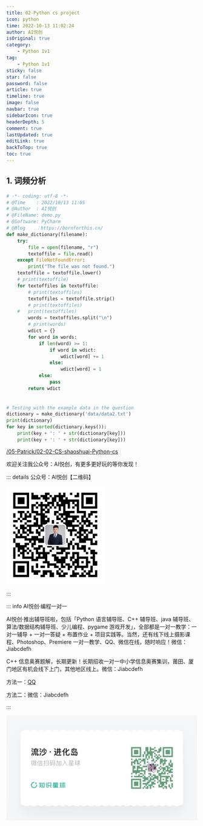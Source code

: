 ```yaml
---
title: 02-Python cs project
icon: python
time: 2022-10-13 11:02:24
author: AI悦创
isOriginal: true
category: 
    - Python 1v1
tag:
    - Python 1v1
sticky: false
star: false
password: false
article: true
timeline: true
image: false
navbar: true
sidebarIcon: true
headerDepth: 5
comment: true
lastUpdated: true
editLink: true
backToTop: true
toc: true
---
```


## 1. 词频分析

```python
# -*- coding: utf-8 -*-
# @Time    : 2022/10/13 11:05
# @Author  : AI悦创
# @FileName: demo.py
# @Software: PyCharm
# @Blog    ：https://bornforthis.cn/
def make_dictionary(filename):
	try:
		file = open(filename, "r")
		textoffile = file.read()
	except FileNotFoundError:
		print("The file was not found.")
	textoffile = textoffile.lower()
	# print(textoffile)
	for textoffiles in textoffile:
		# print(textoffiles)
		textoffiles = textoffile.strip()
		# print(textoffiles)
	# 	print(textoffiles)
		words = textoffiles.split("\n")
		# print(words)
		wdict = {}
		for word in words:
			if len(word) >= 1:
				if word in wdict:
					wdict[word] += 1
				else:
					wdict[word] = 1
			else:
				pass
		return wdict


# Testing with the example data in the question
dictionary = make_dictionary('data/data2.txt')
print(dictionary)
for key in sorted(dictionary.keys()):
	print(key + ': ' + str(dictionary[key]))
	print(key + ': ' + str(dictionary[key]))
```

[/05-Patrick/02-02-CS-shaoshuai-Python-cs](/05-Patrick/02-02-CS-shaoshuai-Python-cs/)







欢迎关注我公众号：AI悦创，有更多更好玩的等你发现！

::: details 公众号：AI悦创【二维码】

![](/gzh.jpg)

:::

::: info AI悦创·编程一对一

AI悦创·推出辅导班啦，包括「Python 语言辅导班、C++ 辅导班、java 辅导班、算法/数据结构辅导班、少儿编程、pygame 游戏开发」，全部都是一对一教学：一对一辅导 + 一对一答疑 + 布置作业 + 项目实践等。当然，还有线下线上摄影课程、Photoshop、Premiere 一对一教学、QQ、微信在线，随时响应！微信：Jiabcdefh

C++ 信息奥赛题解，长期更新！长期招收一对一中小学信息奥赛集训，莆田、厦门地区有机会线下上门，其他地区线上。微信：Jiabcdefh

方法一：[QQ](http://wpa.qq.com/msgrd?v=3&uin=1432803776&site=qq&menu=yes)

方法二：微信：Jiabcdefh

:::

![](/zsxq.jpg)